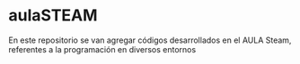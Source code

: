 # aulaSTEAM
En este repositorio se van agregar códigos desarrollados en el AULA Steam, referentes a la programación en diversos entornos

